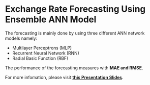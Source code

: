 # Exchange Rate Forecasting Using Ensemble ANN Model

The forecasting is mainly done by using three different ANN network models namely:

* Multilayer Perceptrons (MLP)
* Recurrent Neural Network (RNN)
* Radial Basic Function (RBF)
 
The performance of the forecasting measures with **MAE and RMSE**.

For more infomation, please visit [**this Presentation Slides**](https://docs.google.com/presentation/d/1m9pZClslKSyQQ-nwjuojCsFIyv21bJ6UiRBnUwra83w/edit?usp=sharing). 
